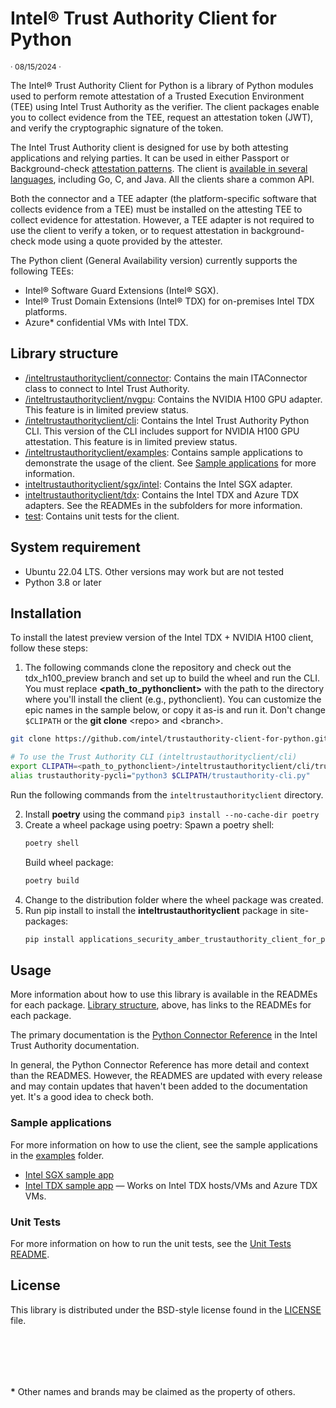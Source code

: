 # Intel® Trust Authority Client for Python 

<p style="font-size: 0.875em;">· 08/15/2024 ·</p>

The Intel® Trust Authority Client for Python is a library of Python modules used to perform remote attestation of a Trusted Execution Environment (TEE) using Intel Trust Authority as the verifier. The client packages enable you to collect evidence from the TEE, request an attestation token (JWT), and verify the cryptographic signature of the token.

The Intel Trust Authority client is designed for use by both attesting applications and relying parties. It can be used in either Passport or Background-check [attestation patterns](https://docs.trustauthority.intel.com/main/articles/concept-patterns.html?tabs=passport). The client is [available in several languages](https://docs.trustauthority.intel.com/main/articles/integrate-overview.html), including Go, C, and Java. All the clients share a common API.

Both the connector and a TEE adapter (the platform-specific software that collects evidence from a TEE) must be installed on the attesting TEE to collect evidence for attestation. However, a TEE adapter is not required to use the client to verify a token, or to request attestation in background-check mode using a quote provided by the attester. 

The Python client (General Availability version) currently supports the following TEEs:

- Intel® Software Guard Extensions (Intel® SGX).
- Intel® Trust Domain Extensions (Intel® TDX) for on-premises Intel TDX platforms.
- Azure\* confidential VMs with Intel TDX.

## Library structure

- [/inteltrustauthorityclient/connector](inteltrustauthorityclient/connector#readme): Contains the main ITAConnector class to connect to Intel Trust Authority. 
- [/inteltrustauthorityclient/nvgpu](inteltrustauthorityclient/nvgpu#readme): Contains the NVIDIA H100 GPU adapter. This feature is in limited preview status. 
- [/inteltrustauthorityclient/cli](inteltrustauthorityclient/cli#readme): Contains the Intel Trust Authority Python CLI. This version of the CLI includes support for NVIDIA H100 GPU attestation. This feature is in limited preview status. 
- [/inteltrustauthorityclient/examples](inteltrustauthorityclient/examples): Contains sample applications to demonstrate the usage of the client. See [Sample applications](#sample-applications) for more information.
- [inteltrustauthorityclient/sgx/intel](inteltrustauthorityclient/sgx/intel/README.md): Contains the Intel SGX adapter.
- [inteltrustauthorityclient/tdx](inteltrustauthorityclient/tdx): Contains the Intel TDX and Azure TDX adapters. See the READMEs in the subfolders for more information.
- [test](test/README.md): Contains unit tests for the client.


## System requirement

- Ubuntu 22.04 LTS. Other versions may work but are not tested
- Python 3.8 or later

## Installation

 
To install the latest preview version of the Intel TDX + NVIDIA H100 client, follow these steps:

1. The following commands clone the repository and check out the tdx_h100_preview branch and set up to build the wheel and run the CLI. You must replace **\<path_to_pythonclient\>** with the path to the directory where you'll install the client (e.g., pythonclient). You can customize the epic names in the sample below, or copy it as-is and run it. Don't change `$CLIPATH` or the **git clone** \<repo\> and \<branch\>.

```bash
git clone https://github.com/intel/trustauthority-client-for-python.git pythonclient -b tdx_h100-preview;

# To use the Trust Authority CLI (inteltrustauthorityclient/cli)
export CLIPATH=<path_to_pythonclient>/inteltrustauthorityclient/cli/trustauthority-pycli;
alias trustauthority-pycli="python3 $CLIPATH/trustauthority-cli.py" 
```

Run the following commands from the `inteltrustauthorityclient` directory.

2. Install **poetry** using the command `pip3 install --no-cache-dir poetry`
1. Create a wheel package using poetry:
    Spawn a poetry shell:
    ```bash
    poetry shell
    ```
    Build wheel package:
    ```bash
    poetry build
    ```
1. Change to the distribution folder where the wheel package was created.
1. Run pip install <whl file name> to install the **inteltrustauthorityclient** package in site-packages:
    ```bash
    pip install applications_security_amber_trustauthority_client_for_python-0.1.0-py3-none-any.whl
    ```
## Usage

More information about how to use this library is available in the READMEs for each package. [Library structure](#library-structure), above, has links to the READMEs for each package.

The primary documentation is the [Python Connector Reference](https://docs.trustauthority.intel.com/main/articles/integrate-python-client.html) in the Intel Trust Authority documentation. 

In general, the Python Connector Reference has more detail and context than the READMES. However, the READMES are updated with every release and may contain updates that haven't been added to the documentation yet. It's a good idea to check both.

### Sample applications

For more information on how to use the client, see the sample applications in the [examples](./inteltrustauthorityclient/examples) folder. 

- [Intel SGX sample app](./inteltrustauthorityclient/examples/sgx_sample_app/README.md)
- [Intel TDX sample app](./inteltrustauthorityclient/examples/tdx_sample_app/README.md) — Works on Intel TDX hosts/VMs and Azure TDX VMs.

### Unit Tests

For more information on how to run the unit tests, see the [Unit Tests README](./test/README.md).

## License

This library is distributed under the BSD-style license found in the [LICENSE](./LICENSE)
file.

<br><br>
---

**\*** Other names and brands may be claimed as the property of others.
